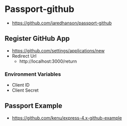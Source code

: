 # Passport-github
* https://github.com/jaredhanson/passport-github

## Register GitHub App
* https://github.com/settings/applications/new
* Redirect Url
  * http://localhost:3000/return

### Environment Variables
* Client ID
* Client Secret

## Passport Example
* https://github.com/kenu/express-4.x-github-example
